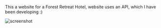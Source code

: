 This a website for a Forest Retreat Hotel, website uses an API, which I have been developing :)

![screenshot](https://github.com/user-attachments/assets/426dace0-118f-4021-a24d-20e419e36226)

